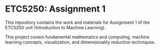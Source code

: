 # ETC5250: Assignment 1

This repository contains the work and materials for Assignment 1 of the ETC5250 unit (Introduction to Machine Learning). 

This project covers fundamental mathematics and computing, machine learning concepts, visualization, and dimensionality reduction techniques.
